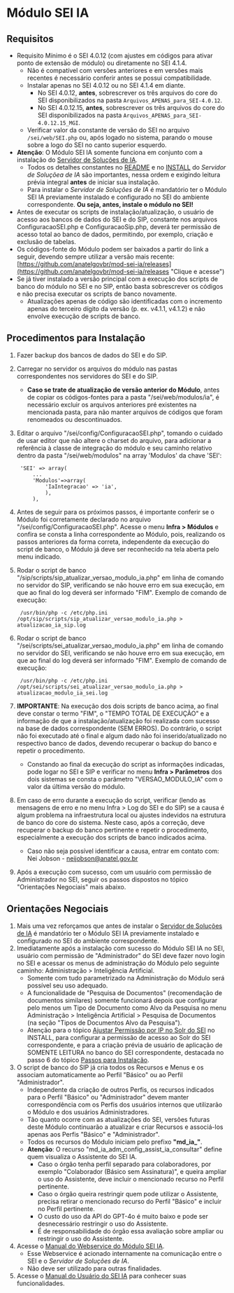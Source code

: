 # Módulo SEI IA

## Requisitos
- Requisito Mínimo é o SEI 4.0.12 (com ajustes em códigos para ativar ponto de extensão de módulo) ou diretamente no SEI 4.1.4.
   - Não é compatível com versões anteriores e em versões mais recentes é necessário conferir antes se possui compatibilidade.
   - Instalar apenas no SEI 4.0.12 ou no SEI 4.1.4 em diante.
      - No SEI 4.0.12, **antes**, sobrescrever os três arquivos do core do SEI disponibilizados na pasta `Arquivos_APENAS_para_SEI-4.0.12`.
      - No SEI 4.0.12.15, **antes**, sobrescrever os três arquivos do core do SEI disponibilizados na pasta `Arquivos_APENAS_para_SEI-4.0.12.15_MGI`.
   - Verificar valor da constante de versão do SEI no arquivo `/sei/web/SEI.php` ou, após logado no sistema, parando o mouse sobre a logo do SEI no canto superior esquerdo.
- **Atenção**: O Módulo SEI IA somente funciona em conjunto com a instalação do [Servidor de Soluções de IA](https://github.com/anatelgovbr/sei-ia?tab=readme-ov-file "Clique e acesse").
   - Todos os detalhes constantes no [README](https://github.com/anatelgovbr/sei-ia/blob/main/README.md) e no [INSTALL](https://github.com/anatelgovbr/sei-ia/blob/main/docs/INSTALL.md) do *Servidor de Soluçõea de IA* são importantes, nessa ordem e exigindo leitura prévia integral **antes** de iniciar sua instalação.
   - Para instalar o *Servidor de Soluções de IA* é mandatório ter o Módulo SEI IA previamente instalado e configurado no SEI do ambiente correspondente. **Ou seja, antes, instale o módulo no SEI!**
- Antes de executar os scripts de instalação/atualização, o usuário de acesso aos bancos de dados do SEI e do SIP, constante nos arquivos ConfiguracaoSEI.php e ConfiguracaoSip.php, deverá ter permissão de acesso total ao banco de dados, permitindo, por exemplo, criação e exclusão de tabelas.
- Os códigos-fonte do Módulo podem ser baixados a partir do link a seguir, devendo sempre utilizar a versão mais recente: [https://github.com/anatelgovbr/mod-sei-ia/releases](https://github.com/anatelgovbr/mod-sei-ia/releases "Clique e acesse")
- Se já tiver instalado a versão principal com a execução dos scripts de banco do módulo no SEI e no SIP, então basta sobrescrever os códigos e não precisa executar os scripts de banco novamente.
   - Atualizações apenas de código são identificadas com o incremento apenas do terceiro dígito da versão (p. ex. v4.1.1, v4.1.2) e não envolve execução de scripts de banco.

## Procedimentos para Instalação
1. Fazer backup dos bancos de dados do SEI e do SIP.
2. Carregar no servidor os arquivos do módulo nas pastas correspondentes nos servidores do SEI e do SIP.
   - **Caso se trate de atualização de versão anterior do Módulo**, antes de copiar os códigos-fontes para a pasta "/sei/web/modulos/ia", é necessário excluir os arquivos anteriores pré existentes na mencionada pasta, para não manter arquivos de códigos que foram renomeados ou descontinuados.
3. Editar o arquivo "/sei/config/ConfiguracaoSEI.php", tomando o cuidado de usar editor que não altere o charset do arquivo, para adicionar a referência à classe de integração do módulo e seu caminho relativo dentro da pasta "/sei/web/modulos" na array 'Modulos' da chave 'SEI':

		'SEI' => array(
			...
			'Modulos'=>array(
				'IaIntegracao' => 'ia',
				),
			),

4. Antes de seguir para os próximos passos, é importante conferir se o Módulo foi corretamente declarado no arquivo "/sei/config/ConfiguracaoSEI.php". Acesse o menu **Infra > Módulos** e confira se consta a linha correspondente ao Módulo, pois, realizando os passos anteriores da forma correta, independente da execução do script de banco, o Módulo já deve ser reconhecido na tela aberta pelo menu indicado.
5. Rodar o script de banco "/sip/scripts/sip_atualizar_versao_modulo_ia.php" em linha de comando no servidor do SIP, verificando se não houve erro em sua execução, em que ao final do log deverá ser informado "FIM". Exemplo de comando de execução:

		/usr/bin/php -c /etc/php.ini /opt/sip/scripts/sip_atualizar_versao_modulo_ia.php > atualizacao_ia_sip.log

6. Rodar o script de banco "/sei/scripts/sei_atualizar_versao_modulo_ia.php" em linha de comando no servidor do SEI, verificando se não houve erro em sua execução, em que ao final do log deverá ser informado "FIM". Exemplo de comando de execução:

		/usr/bin/php -c /etc/php.ini /opt/sei/scripts/sei_atualizar_versao_modulo_ia.php > atualizacao_modulo_ia_sei.log

7. **IMPORTANTE**: Na execução dos dois scripts de banco acima, ao final deve constar o termo "FIM", o "TEMPO TOTAL DE EXECUÇÃO" e a informação de que a instalação/atualização foi realizada com sucesso na base de dados correspondente (SEM ERROS). Do contrário, o script não foi executado até o final e algum dado não foi inserido/atualizado no respectivo banco de dados, devendo recuperar o backup do banco e repetir o procedimento.
   - Constando ao final da execução do script as informações indicadas, pode logar no SEI e SIP e verificar no menu **Infra > Parâmetros** dos dois sistemas se consta o parâmetro "VERSAO_MODULO_IA" com o valor da última versão do módulo.
8. Em caso de erro durante a execução do script, verificar (lendo as mensagens de erro e no menu Infra > Log do SEI e do SIP) se a causa é algum problema na infraestrutura local ou ajustes indevidos na estrutura de banco do core do sistema. Neste caso, após a correção, deve recuperar o backup do banco pertinente e repetir o procedimento, especialmente a execução dos scripts de banco indicados acima.
	- Caso não seja possível identificar a causa, entrar em contato com: Nei Jobson - neijobson@anatel.gov.br
9. Após a execução com sucesso, com um usuário com permissão de Administrador no SEI, seguir os passos dispostos no tópico "Orientações Negociais" mais abaixo.

## Orientações Negociais
1. Mais uma vez reforçamos que antes de instalar o [Servidor de Soluções de IA](https://github.com/anatelgovbr/sei-ia?tab=readme-ov-file "Clique e acesse") é mandatório ter o Módulo SEI IA previamente instalado e configurado no SEI do ambiente correspondente.
2. Imediatamente após a instalação com sucesso do Módulo SEI IA no SEI, usuário com permissão de "Administrador" do SEI deve fazer novo login no SEI e acessar os menus de administração do Módulo pelo seguinte caminho: Administração > Inteligência Artificial.
	- Somente com tudo parametrizado na Administração do Módulo será possível seu uso adequado.
 	- A funcionalidade de "Pesquisa de Documentos" (recomendação de documentos similares) somente funcionará depois que configurar pelo menos um Tipo de Documento como Alvo da Pesquisa no menu Administração > Inteligência Artificial > Pesquisa de Documentos (na seção "Tipos de Documentos Alvo da Pesquisa").
 	- Atenção para o tópico [Ajustar Permissão por IP no Solr do SEI](https://github.com/anatelgovbr/sei-ia/blob/main/docs/INSTALL.md#ajustar-permiss%C3%A3o-por-ip-no-solr-do-sei) no INSTALL, para configurar a permissão de acesso ao Solr do SEI correspondente, e para a criação prévia de usuário de aplicação de SOMENTE LEITURA no banco do SEI correspondente, destacada no passo 6 do tópico [Passos para Instalação](https://github.com/anatelgovbr/sei-ia/blob/main/docs/INSTALL.md#passos-para-instala%C3%A7%C3%A3o).
3. O script de banco do SIP já cria todos os Recursos e Menus e os associam automaticamente ao Perfil "Básico" ou ao Perfil "Administrador".
	- Independente da criação de outros Perfis, os recursos indicados para o Perfil "Básico" ou "Administrador" devem manter correspondência com os Perfis dos usuários internos que utilizarão o Módulo e dos usuários Administradores.
	- Tão quanto ocorre com as atualizações do SEI, versões futuras deste Módulo continuarão a atualizar e criar Recursos e associá-los apenas aos Perfis "Básico" e "Administrador".
	- Todos os recursos do Módulo iniciam pelo prefixo **"md_ia_"**.
	- **Atenção**: O recurso "md_ia_adm_config_assist_ia_consultar" define quem visualiza o Assistente do SEI IA.
		- Caso o órgão tenha perfil separado para colaboradores, por exemplo "Colaborador (Básico sem Assinatura)", e queira ampliar o uso do Assistente, deve incluir o mencionado recurso no Perfil pertinente.
		- Caso o órgão queira restringir quem pode utilizar o Assistente, precisa retirar o mencionado recurso do Perfil "Básico" e incluir no Perfil pertinente.
		- O custo do uso da API do GPT-4o é muito baixo e pode ser desnecessário restringir o uso do Assistente.
		- É de responsabilidade do órgão essa avaliação sobre ampliar ou restringir o uso do Assistente.
4. Acesse o [Manual do Webservice do Módulo SEI IA](https://github.com/anatelgovbr/mod-sei-ia/blob/master/sei/web/modulos/ia/ws/manual_ws_ia.md "Clique e acesse").
	- Esse Webservice é acionado internamente na comunicação entre o SEI e o *Servidor de Soluções de IA*.
	- Não deve ser utilizado para outras finalidades.
5. Acesse o [Manual do Usuário do SEI IA](https://docs.google.com/document/d/e/2PACX-1vRsKljzHcKwRfdW7IcnFA1EHNPIInog9Mqpu58xEFzRMfZ5avrLhYbwUjPkXuTDFKFEPnev4ASJ-5Dm/pub "Clique e acesse") para conhecer suas funcionalidades.
